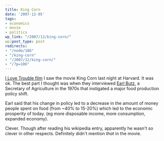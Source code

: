 ```yaml
---
title: King Corn
date: '2007-12-05'
tags:
- economics
- movie
- politics
wp_link: "/2007/12/king-corn/"
wp:post_type: post
redirects:
- "/node/186"
- "/king-corn"
- "/2007/12/king-corn/"
- "/?p=186"
---
```


[I Love Trouble film](http://www.iucn-tftsg.org/?i_love_trouble)
I saw the movie King Corn last night at Harvard. It was ok. The best part I thought was when they interviewed [Earl Butz](http://en.wikipedia.org/wiki/Earl_Butz), a Secretary of Agriculture in the 1970s that instigated a major food production policy shift.

Earl said that his change in policy led to a decrease in the amount of money people spent on food (from ~40% to 15-20%) which led to the economic prosperity of today. (eg more disposable income, more consumption, expanded economy).

Clever. Though after reading his wikipedia entry, apparently he wasn't so clever in other respects. Definitely didn't mention _that_ in the movie.
